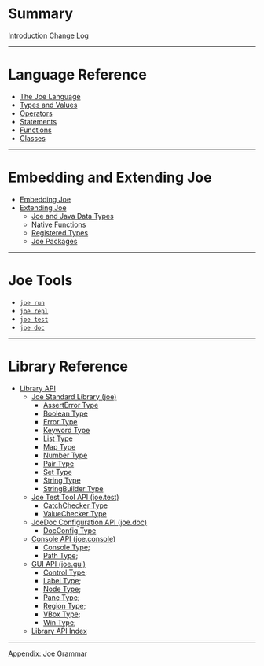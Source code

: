 # Summary

[Introduction](introduction.md)
[Change Log](changes.md)

---

# Language Reference

- [The Joe Language](language.md)
- [Types and Values](types.md)
- [Operators](operators.md)
- [Statements](statements.md)
- [Functions](functions.md)
- [Classes](classes.md)

---

# Embedding and Extending Joe
- [Embedding Joe](embedding/embedding.md)
- [Extending Joe](extending/extending.md)
  - [Joe and Java Data Types](extending/java_types.md)
  - [Native Functions](extending/native_functions.md)
  - [Registered Types](extending/registered_types.md)
  - [Joe Packages](extending/packages.md)
  
---

# Joe Tools
- [`joe run`](joe_run.md)
- [`joe repl`](joe_repl.md)
- [`joe test`](joe_test.md)
- [`joe doc`](joe_doc.md)
 
---
 
# Library Reference

- [Library API](library/index.md)
  - [Joe Standard Library (joe)](./library/pkg.joe.md)
    - [AssertError Type](./library/type.joe.AssertError.md)
    - [Boolean Type](./library/type.joe.Boolean.md)
    - [Error Type](./library/type.joe.Error.md)
    - [Keyword Type](./library/type.joe.Keyword.md)
    - [List Type](./library/type.joe.List.md)
    - [Map Type](./library/type.joe.Map.md)
    - [Number Type](./library/type.joe.Number.md)
    - [Pair Type](./library/type.joe.Pair.md)
    - [Set Type](./library/type.joe.Set.md)
    - [String Type](./library/type.joe.String.md)
    - [StringBuilder Type](./library/type.joe.StringBuilder.md)
  - [Joe Test Tool API (joe.test)](./library/pkg.joe.test.md)
    - [CatchChecker Type](./library/type.joe.test.CatchChecker.md)
    - [ValueChecker Type](./library/type.joe.test.ValueChecker.md)
  - [JoeDoc Configuration API (joe.doc)](./library/pkg.joe.doc.md)
    - [DocConfig Type](./library/type.joe.doc.DocConfig.md)
  - [Console API (joe.console)](./library/pkg.joe.console.md)
    - [Console Type](library/type.joe.console.Console.md);
    - [Path Type](library/type.joe.console.Path.md);
  - [GUI API (joe.gui)](./library/pkg.joe.gui.md)
    - [Control Type](library/type.joe.gui.Control.md);
    - [Label Type](library/type.joe.gui.Label.md);
    - [Node Type](library/type.joe.gui.Node.md);
    - [Pane Type](library/type.joe.gui.Pane.md);
    - [Region Type](library/type.joe.gui.Region.md);
    - [VBox Type](library/type.joe.gui.VBox.md);
    - [Win Type](library/type.joe.gui.Win.md);
  - [Library API Index](./library/index.md)

---

[Appendix: Joe Grammar](grammar.md)
